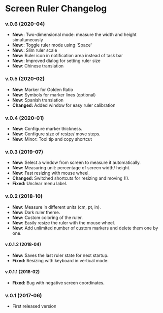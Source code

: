 # Screen Ruler Changelog

### v.0.6 (2020-04)
- **New:**: Two-dimensional mode: measure the width and height simultaneously
- **New:**: Toggle ruler mode using 'Space'
- **New:**: Slim ruler scale
- **New:** Ruler icon in notification area instead of task bar
- **New:**: Improved dialog for setting ruler size
- **New**: Chinese translation

### v.0.5 (2020-02)
- **New:** Marker for Golden Ratio
- **New:** Symbols for marker lines (optional)
- **New:** Spanish translation
- **Changed:** Added window for easy ruler calibration

### v.0.4 (2020-01)
- **New:** Configure marker thickness.
- **New:** Configure size of resize/ move steps.
- **New:** Minor: Tool tip and copy shortcut

### v.0.3 (2019-07)
- **New:** Select a window from screen to measure it automatically.
- **New:** Measuring unit: percentage of screen width/ height.
- **New:** Fast resizing with mouse wheel.
- **Changed:** Switched shortcuts for resizing and moving (!).
- **Fixed:** Unclear menu label.

### v.0.2 (2018-10)
- **New:** Measure in different units (cm, pt, in).
- **New:** Dark ruler theme.
- **New:** Custom coloring of the ruler.
- **New:** Easily resize the ruler with the mouse wheel.
- **New:** Add unlimited number of custom markers and delete them one by one.

#### v.0.1.2 (2018-04)
- **New:** Saves the last ruler state for next startup.
- **Fixed:** Resizing with keyboard in vertical mode.

#### v.0.1.1 (2018-02)
- **Fixed:** Bug with negative screen coordinates.

### v.0.1 (2017-06)
- First released version
